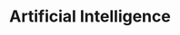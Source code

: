 ---
# file: !my-blog.md
layout: list
title: Artificial Intelligence
slug: artificial-intelligence
menu: true
permalink: /artificial-intelligence/
order: 1
sitemap: false
description: >
    인공지능에 관련된 게시물을 업로드합니다.    

    1. 【Paper】 : 논문 읽고 정리 및 리뷰        

    2. 【강화 학습】 : 강화학습 관련 인강 및 공부 내용 정리       
     
    3. 【확통, 선형대수】 : 인공지능 위한 기초 및 심화 수학 내용 정리     
    
    4. 【Vision】 : Object Detection, Image Segmentation에 대한 정보 정리    

    5. 【Python-Module】 : Deep Laerning에 필요한 모듈 공부내용 정리  
  
# accent_color: rgb(38,139,210)
accent_image: /assets/img/catagorys/artifical_mobis.jpg
#   background: rgb(32,32,32)
#   overlay:    false
---